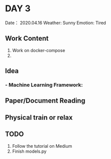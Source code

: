 # DAY 3
Date： 2020.04.16
Weather: Sunny
Emotion: Tired
## Work Content
1. Work on docker-compose
2.

## Idea
### - Machine Learning Framework:

## Paper/Document Reading

## Physical train or relax

## TODO
1. Follow the tutorial on Medium
2. Finish models.py
